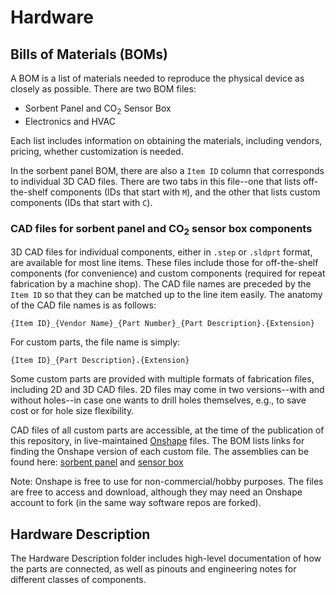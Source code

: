 # Hardware

## Bills of Materials (BOMs)

A BOM is a list of materials needed to reproduce the physical device as closely as possible. There are two BOM files:

- Sorbent Panel and CO<sub>2</sub> Sensor Box
- Electronics and HVAC

Each list includes information on obtaining the materials, including vendors, pricing, whether customization is needed.

In the sorbent panel BOM, there are also a `Item ID` column that corresponds to individual 3D CAD files. There are two tabs in this file--one that lists off-the-shelf components (IDs that start with `M`), and the other that lists custom components (IDs that start with `C`).

### CAD files for sorbent panel and CO<sub>2</sub> sensor box components

3D CAD files for individual components, either in `.step` or `.sldprt` format, are available for most line items. These files include those for off-the-shelf components (for convenience) and custom components (required for repeat fabrication by a machine shop). The CAD file names are preceded by the `Item ID` so that they can be matched up to the line item easily. The anatomy of the CAD file names is as follows:

`{Item ID}_{Vendor Name}_{Part Number}_{Part Description}.{Extension}`

For custom parts, the file name is simply:

`{Item ID}_{Part Description}.{Extension}`

Some custom parts are provided with multiple formats of fabrication files, including 2D and 3D CAD files. 2D files may come in two versions--with and without holes--in case one wants to drill holes themselves, e.g., to save cost or for hole size flexibility.

CAD files of all custom parts are accessible, at the time of the publication of this repository, in live-maintained [Onshape](https://www.onshape.com/) files. The BOM lists links for finding the Onshape version of each custom file. The assemblies can be found here: [sorbent panel](https://cad.onshape.com/documents/3e513bed349fbe5dac3c2097/w/f4ba0cf31e493613401f5693/e/31d268d611fa49f66a7aafab?renderMode=0&uiState=66065e0af10d7d54a1518440) and [sensor box](https://cad.onshape.com/documents/c282863293f77fd9e75ee4bd/w/2c50dc42efc36e588e65a721/e/b7f233adbe17413331fabfa8?renderMode=0&uiState=66065e2f9a780059827ee09f)

Note: Onshape is free to use for non-commercial/hobby purposes. The files are free to access and download, although they may need an Onshape account to fork (in the same way software repos are forked).

## Hardware Description
The Hardware Description folder includes high-level documentation of how the parts are connected, as well as pinouts and engineering notes for different classes of components.
